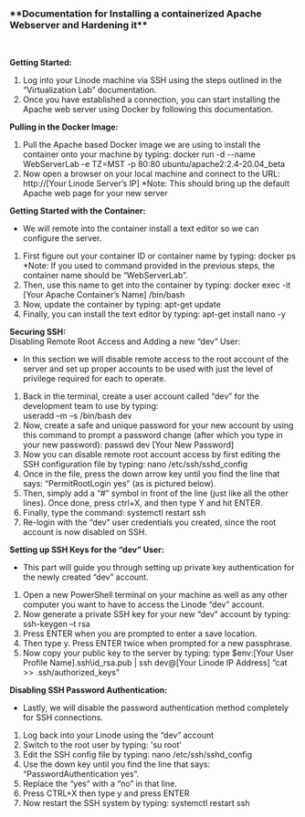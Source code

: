 <h3>**Documentation for Installing a containerized Apache Webserver and Hardening it**</h3>
<br>

**Getting Started:** <br>
1.	Log into your Linode machine via SSH using the steps outlined in the “Virtualization Lab” documentation. 
2.	Once you have established a connection, you can start installing the Apache web server using Docker by following this documentation.

**Pulling in the Docker Image:** <br>
1.	Pull the Apache based Docker image we are using to install the container onto your machine by typing:
     		docker run -d --name WebServerLab -e TZ=MST -p 80:80 ubuntu/apache2:2.4-20.04_beta
2.	Now open a browser on your local machine and connect to the URL: 
      		http://[Your Linode Server’s IP]
	*Note: This should bring up the default Apache web page for your new server

**Getting Started with the Container:** <br>
-	We will remote into the container install a text editor so we can configure the server.
1.	First figure out your container ID or container name by typing: 
      		docker ps
	*Note: If you used to command provided in the previous steps, the container name should be “WebServerLab”.
2.	Then, use this name to get into the container by typing:
      		docker exec -it [Your Apache Container’s Name] /bin/bash
3.	Now, update the container by typing:
      		apt-get update
4.	Finally, you can install the text editor by typing:
		apt-get install nano -y

**Securing SSH:** <br>
Disabling Remote Root Access and Adding a new “dev” User:
-	In this section we will disable remote access to the root account of the server and set up proper accounts to be used with just the level of privilege required for each to operate.
1.	Back in the terminal, create a user account called “dev” for the development team to use by typing: 	
      		useradd –m –s /bin/bash dev
2.	Now, create a safe and unique password for your new account by using this command to prompt a password change (after which you type in your new password):
      		passwd dev
      		[Your New Password]
3.	Now you can disable remote root account access by first editing the SSH configuration file by typing:
      		nano /etc/ssh/sshd_config
4.	Once in the file, press the down arrow key until you find the line that says: “PermitRootLogin yes” (as is pictured below). 
5.	Then, simply add a “#” symbol in front of the line (just like all the other lines). Once done, press ctrl+X, and then type Y and hit ENTER.
6.	Finally, type the command: 
      		systemctl restart ssh
7.	Re-login with the “dev” user credentials you created, since the root account is now disabled on SSH.

**Setting up SSH Keys for the “dev” User:** <br>
-	This part will guide you through setting up private key authentication for the newly created “dev” account.
1.	Open a new PowerShell terminal on your machine as well as any other computer you want to have to access the Linode “dev” account.
2.	Now generate a private SSH key for your new “dev” account by typing:
      		ssh-keygen –t rsa 
3.	Press ENTER when you are prompted to enter a save location. 
4.	Then type y. Press ENTER twice when prompted for a new passphrase.
5.	Now copy your public key to the server by typing:
      		type $env:[Your User Profile Name]\.ssh\id_rsa.pub | ssh dev@[Your Linode IP Address] “cat >> .ssh/authorized_keys” 

**Disabling SSH Password Authentication:** <br>
-	Lastly, we will disable the password authentication method completely for SSH connections.
1.	Log back into your Linode using the “dev” account
2.	Switch to the root user by typing:
      		'su root'
3.	Edit the SSH config file by typing: 
      		nano /etc/ssh/sshd_config
4.	Use the down key until you find the line that says: “PasswordAuthentication yes”.
5.	Replace the “yes” with a “no” in that line.
6.	Press CTRL+X then type y and press ENTER
7.	Now restart the SSH system by typing:
      		systemctl restart ssh


